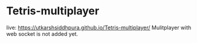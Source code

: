 # Tetris-multiplayer
live: https://utkarshsiddhpura.github.io/Tetris-multiplayer/
Mulitplayer with web socket is not added yet.
